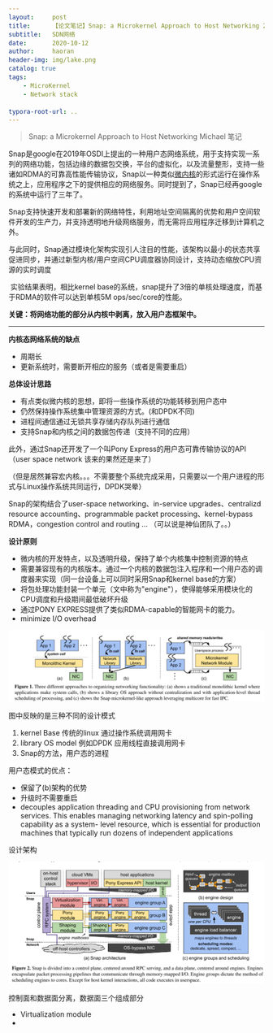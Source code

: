 ```yaml
---
layout:     post
title:      【论文笔记】Snap: a Microkernel Approach to Host Networking 2019 OSDI
subtitle:   SDN网络
date:       2020-10-12
author:     haoran
header-img: img/lake.png
catalog: true
tags: 
    - MicroKernel
    - Network stack

typora-root-url: ..
---
```


> Snap: a Microkernel Approach to Host Networking
> Michael 笔记

​		Snap是google在2019年OSDI上提出的一种用户态网络系统，用于支持实现一系列的网络功能，包括边缘的数据包交换，平台的虚拟化，以及流量整形，支持一些诸如RDMA的可靠高性能传输协议，Snap以一种类似[微内核](https://zh.wikipedia.org/wiki/%E5%BE%AE%E5%85%A7%E6%A0%B8)的形式运行在操作系统之上，应用程序之下的提供相应的网络服务。同时提到了，Snap已经再google的系统中运行了三年了。

​		Snap支持快速开发和部署新的网络特性，利用地址空间隔离的优势和用户空间软件开发的生产力，并支持透明地升级网络服务，而无需将应用程序迁移到计算机之外。

​		与此同时，Snap通过模块化架构实现引人注目的性能，该架构以最小的状态共享促进同步，并通过新型内核/用户空间CPU调度器协同设计，支持动态缩放CPU资源的实时调度

​		实验结果表明，相比kernel base的系统，snap提升了3倍的单核处理速度，而基于RDMA的软件可以达到单核5M ops/sec/core的性能。

**关键：将网络功能的部分从内核中剥离，放入用户态框架中。**

---

**内核态网络系统的缺点**

- 周期长
- 更新系统时，需要断开相应的服务（或者是需要重启）

**总体设计思路**

- 有点类似微内核的思想，即将一些操作系统的功能转移到用户态中
- 仍然保持操作系统集中管理资源的方式。(和DPDK不同)
- 进程间通信通过无锁共享存储内存队列进行通信
- 支持Snap和内核之间的数据包传递（支持不同的应用）

此外，通过Snap还开发了一个叫Pony Express的用户态可靠传输协议的API（user space network 该来的果然还是来了）

（但是居然兼容宏内核。。。不需要整个系统完成采用，只需要以一个用户进程的形式与Linux操作系统共同运行，DPDK哭晕）

Snap的架构结合了user-space networking、in-service upgrades、centralizd resource accounting、programmable packet processing、kernel-bypass RDMA，congestion control and routing ... （可以说是神仙团队了。。）

**设计原则**

- 微内核的开发特点，以及透明升级，保持了单个内核集中控制资源的特点
- 需要兼容现有的内核版本。通过一个内核的数据包注入程序和一个用户态的调度器来实现（同一台设备上可以同时采用Snap和kernel base的方案）
- 将包处理功能封装一个单元（文中称为"engine"），使得能够采用模块化的CPU调度和升级期间最低破坏升级
- 通过PONY EXPRESS提供了类似RDMA-capable的智能网卡的能力。
- minimize I/O overhead

![image-20201020221752186](/img/cloudNetworkingClass/2020-10-20-%E8%AE%BA%E6%96%87%E7%AC%94%E8%AE%B0-Snap/image-20201020221752186.png)

图中反映的是三种不同的设计模式

1. kernel Base 传统的linux 通过操作系统调用网卡
2. library OS model 例如DPDK 应用线程直接调用网卡
3. Snap的方法，用户态的进程 

用户态模式的优点：

- 保留了(b)架构的优势
- 升级时不需要重启
- decouples application threading and CPU provisioning from network services. This enables managing networking latency and spin-polling capability as a system- level resource, which is essential for production machines that typically run dozens of independent applications

设计架构

![image-20201021121650783](/img/cloudNetworkingClass/2020-10-20-%E8%AE%BA%E6%96%87%E7%AC%94%E8%AE%B0-Snap/image-20201021121650783.png)

控制面和数据面分离，数据面三个组成部分

- Virtualization module
- 

 